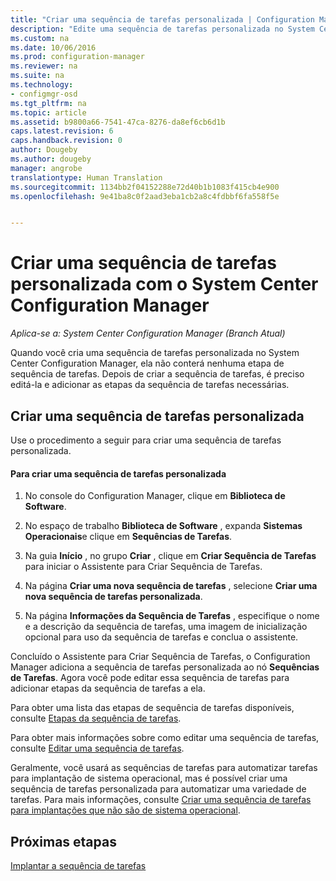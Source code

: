 ```yaml
---
title: "Criar uma sequência de tarefas personalizada | Configuration Manager"
description: "Edite uma sequência de tarefas personalizada no System Center Configuration Manager para adicionar etapas a ela."
ms.custom: na
ms.date: 10/06/2016
ms.prod: configuration-manager
ms.reviewer: na
ms.suite: na
ms.technology:
- configmgr-osd
ms.tgt_pltfrm: na
ms.topic: article
ms.assetid: b9800a66-7541-47ca-8276-da8ef6cb6d1b
caps.latest.revision: 6
caps.handback.revision: 0
author: Dougeby
ms.author: dougeby
manager: angrobe
translationtype: Human Translation
ms.sourcegitcommit: 1134bb2f04152288e72d40b1b1083f415cb4e900
ms.openlocfilehash: 9e41ba8c0f2aad3eba1cb2a8c4fdbbf6fa558f5e


---
```

# <a name="create-a-custom-task-sequence-with-system-center-configuration-manager"></a>Criar uma sequência de tarefas personalizada com o System Center Configuration Manager

*Aplica-se a: System Center Configuration Manager (Branch Atual)*

Quando você cria uma sequência de tarefas personalizada no System Center Configuration Manager, ela não conterá nenhuma etapa de sequência de tarefas. Depois de criar a sequência de tarefas, é preciso editá-la e adicionar as etapas da sequência de tarefas necessárias.  

##  <a name="a-namebkmkcustomtsa-create-a-custom-task-sequence"></a><a name="BKMK_CustomTS"></a> Criar uma sequência de tarefas personalizada  
 Use o procedimento a seguir para criar uma sequência de tarefas personalizada.  

#### <a name="to-create-a-custom-task-sequence"></a>Para criar uma sequência de tarefas personalizada  

1.  No console do Configuration Manager, clique em **Biblioteca de Software**.  

2.  No espaço de trabalho **Biblioteca de Software** , expanda **Sistemas Operacionais**e clique em **Sequências de Tarefas**.  

3.  Na guia **Início** , no grupo **Criar** , clique em **Criar Sequência de Tarefas** para iniciar o Assistente para Criar Sequência de Tarefas.  

4.  Na página **Criar uma nova sequência de tarefas** , selecione **Criar uma nova sequência de tarefas personalizada**.  

5.  Na página **Informações da Sequência de Tarefas** , especifique o nome e a descrição da sequência de tarefas, uma imagem de inicialização opcional para uso da sequência de tarefas e conclua o assistente.  

 Concluído o Assistente para Criar Sequência de Tarefas, o Configuration Manager adiciona a sequência de tarefas personalizada ao nó **Sequências de Tarefas**. Agora você pode editar essa sequência de tarefas para adicionar etapas da sequência de tarefas a ela.  

 Para obter uma lista das etapas de sequência de tarefas disponíveis, consulte [Etapas da sequência de tarefas](../understand/task-sequence-steps.md).  

 Para obter mais informações sobre como editar uma sequência de tarefas, consulte [Editar uma sequência de tarefas](manage-task-sequences-to-automate-tasks.md#BKMK_ModifyTaskSequence).  

 Geralmente, você usará as sequências de tarefas para automatizar tarefas para implantação de sistema operacional, mas é possível criar uma sequência de tarefas personalizada para automatizar uma variedade de tarefas. Para mais informações, consulte [Criar uma sequência de tarefas para implantações que não são de sistema operacional](create-a-task-sequence-for-non-operating-system-deployments.md).  

 ## <a name="next-steps"></a>Próximas etapas
 [Implantar a sequência de tarefas](manage-task-sequences-to-automate-tasks.md#BKMK_DeployTS)



<!--HONumber=Nov16_HO1-->


